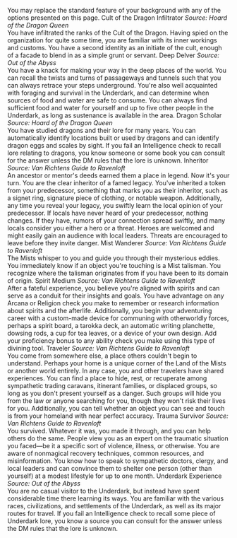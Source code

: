 You may replace the standard feature of your background with any of the options presented on this page.
Cult of the Dragon Infiltrator
*Source: Hoard of the Dragon Queen*  
You have infiltrated the ranks of the Cult of the Dragon. Having spied on the organization for quite some time, you are familiar with its inner workings and customs. You have a second identity as an initiate of the cult, enough of a facade to blend in as a simple grunt or servant.
Deep Delver
*Source: Out of the Abyss*  
You have a knack for making your way in the deep places of the world. You can recall the twists and turns of passageways and tunnels such that you can always retrace your steps underground. You're also well acquainted with foraging and survival in the Underdark, and can determine when sources of food and water are safe to consume. You can always find sufficient food and water for yourself and up to five other people in the Underdark, as long as sustenance is available in the area.
Dragon Scholar
*Source: Hoard of the Dragon Queen*  
You have studied dragons and their lore for many years. You can automatically identify locations built or used by dragons and can identify dragon eggs and scales by sight. If you fail an Intelligence check to recall lore relating to dragons, you know someone or some book you can consult for the answer unless the DM rules that the lore is unknown.
Inheritor
*Source: Van Richtens Guide to Ravenloft*  
An ancestor or mentor's deeds earned them a place in legend. Now it's your turn. You are the clear inheritor of a famed legacy. You've inherited a token from your predecessor, something that marks you as their inheritor, such as a signet ring, signature piece of clothing, or notable weapon.
Additionally, any time you reveal your legacy, you swiftly learn the local opinion of your predecessor. If locals have never heard of your predecessor, nothing changes. If they have, rumors of your connection spread swiftly, and many locals consider you either a hero or a threat. Heroes are welcomed and might easily gain an audience with local leaders. Threats are encouraged to leave before they invite danger.
Mist Wanderer
*Source: Van Richtens Guide to Ravenloft*  
The Mists whisper to you and guide you through their mysterious eddies. You immediately know if an object you're touching is a Mist talisman. You recognize where the talisman originates from if you have been to its domain of origin.
Spirit Medium
*Source: Van Richtens Guide to Ravenloft*  
After a fateful experience, you believe you're aligned with spirits and can serve as a conduit for their insights and goals. You have advantage on any Arcana or Religion check you make to remember or research information about spirits and the afterlife. Additionally, you begin your adventuring career with a custom-made device for communing with otherworldly forces, perhaps a spirit board, a tarokka deck, an automatic writing planchette, dowsing rods, a cup for tea leaves, or a device of your own design. Add your proficiency bonus to any ability check you make using this type of divining tool.
Traveler
*Source: Van Richtens Guide to Ravenloft*  
You come from somewhere else, a place others couldn't begin to understand. Perhaps your home is a unique corner of the Land of the Mists or another world entirely. In any case, you and other travelers have shared experiences. You can find a place to hide, rest, or recuperate among sympathetic trading caravans, itinerant families, or displaced groups, so long as you don't present yourself as a danger. Such groups will hide you from the law or anyone searching for you, though they won't risk their lives for you. Additionally, you can tell whether an object you can see and touch is from your homeland with near perfect accuracy.
Trauma Survivor
*Source: Van Richtens Guide to Ravenloft*  
You survived. Whatever it was, you made it through, and you can help others do the same. People view you as an expert on the traumatic situation you faced—be it a specific sort of violence, illness, or otherwise. You are aware of nonmagical recovery techniques, common resources, and misinformation. You know how to speak to sympathetic doctors, clergy, and local leaders and can convince them to shelter one person (other than yourself) at a modest lifestyle for up to one month.
Underdark Experience
*Source: Out of the Abyss*  
You are no casual visitor to the Underdark, but instead have spent considerable time there learning its ways. You are familiar with the various races, civilizations, and settlements of the Underdark, as well as its major routes for travel. If you fail an Intelligence check to recall some piece of Underdark lore, you know a source you can consult for the answer unless the DM rules that the lore is unknown.